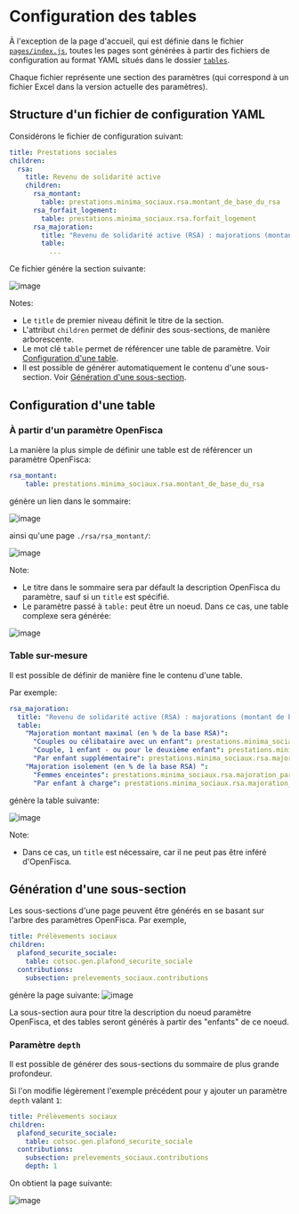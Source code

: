 # Configuration des tables

À l'exception de la page d'accueil, qui est définie dans le fichier [`pages/index.js`](./pages/index.js), toutes les pages sont générées à partir des fichiers de configuration au format YAML situés dans le dossier [`tables`](./tables/).

Chaque fichier représente une section des paramètres (qui correspond à un fichier Excel dans la version actuelle des paramètres).

## Structure d'un fichier de configuration YAML

Considérons le fichier de configuration suivant:

```YAML
title: Prestations sociales
children:
  rsa:
    title: Revenu de solidarité active
    children:
      rsa_montant:
        table: prestations.minima_sociaux.rsa.montant_de_base_du_rsa
      rsa_forfait_logement:
        table: prestations.minima_sociaux.rsa.forfait_logement
      rsa_majoration:
        title: "Revenu de solidarité active (RSA) : majorations (montant de base et revenus) et montant minimum versé"
        table:
          ...
```

Ce fichier génére la section suivante:

![image](https://user-images.githubusercontent.com/11834997/42471691-a9fe89ec-838c-11e8-922c-b6695d226bbd.png)

Notes:
- Le `title` de premier niveau définit le titre de la section.
- L'attribut `children` permet de définir des sous-sections, de manière arborescente.
- Le mot clé `table` permet de référencer une table de paramètre. Voir [Configuration d'une table](#configuration-dune-table).
- Il est possible de générer automatiquement le contenu d'une sous-section. Voir [Génération d'une sous-section](#génération-dune-sous-section).

## Configuration d'une table

### À partir d'un paramètre OpenFisca

La manière la plus simple de définir une table est de référencer un paramètre OpenFisca:

```yaml
rsa_montant:
    table: prestations.minima_sociaux.rsa.montant_de_base_du_rsa
```

génère un lien dans le sommaire:

![image](https://user-images.githubusercontent.com/11834997/42472337-ebc0b4f2-838e-11e8-8296-e9f49f9147a9.png)

ainsi qu'une page `./rsa/rsa_montant/`:

![image](https://user-images.githubusercontent.com/11834997/42472364-08ffb126-838f-11e8-89ce-b244561f3bd3.png)

Note:
- Le titre dans le sommaire sera par défault la description OpenFisca du paramètre, sauf si un `title` est spécifié.
- Le paramètre passé à `table:` peut être un noeud. Dans ce cas, une table complexe sera générée:

![image](https://user-images.githubusercontent.com/11834997/42472504-7bfea15a-838f-11e8-93eb-8519b990f662.png)

### Table sur-mesure

Il est possible de définir de manière fine le contenu d'une table. 

Par exemple:

```yaml
rsa_majoration:
  title: "Revenu de solidarité active (RSA) : majorations (montant de base et revenus) et montant minimum versé"
  table:
    "Majoration montant maximal (en % de la base RSA)":
      "Couples ou célibataire avec un enfant": prestations.minima_sociaux.rsa.majoration_rsa.taux_deuxieme_personne
      "Couple, 1 enfant - ou pour le deuxième enfant": prestations.minima_sociaux.rsa.majoration_rsa.taux_troisieme_personne
      "Par enfant supplémentaire": prestations.minima_sociaux.rsa.majoration_rsa.taux_personne_supp
    "Majoration isolement (en % de la base RSA) ":
      "Femmes enceintes": prestations.minima_sociaux.rsa.majoration_parent_isole.femmes_enceintes
      "Par enfant à charge": prestations.minima_sociaux.rsa.majoration_parent_isole.par_enfant_a_charge
```

génère la table suivante:

![image](https://user-images.githubusercontent.com/11834997/42472709-4b6a3b70-8390-11e8-80a4-928e45b31c65.png)

Note:
  - Dans ce cas, un `title` est nécessaire, car il ne peut pas être inféré d'OpenFisca.

## Génération d'une sous-section

Les sous-sections d'une page peuvent être générés en se basant sur l'arbre des paramètres OpenFisca. Par exemple, 

```YAML
title: Prélèvements sociaux
children:
  plafond_securite_sociale:
    table: cotsoc.gen.plafond_securite_sociale
  contributions:
    subsection: prelevements_sociaux.contributions
```

génère la page suivante:
![image](https://user-images.githubusercontent.com/11834997/42473348-67ad987a-8392-11e8-93db-3cae17d552e1.png)

La sous-section aura pour titre la description du noeud paramètre OpenFisca, et des tables seront générés à partir des "enfants" de ce noeud.

### Paramètre `depth`

Il est possible de générer des sous-sections du sommaire de plus grande profondeur. 

Si l'on modifie légèrement l'exemple précédent pour y ajouter un paramètre `depth` valant `1`:

```YAML
title: Prélèvements sociaux
children:
  plafond_securite_sociale:
    table: cotsoc.gen.plafond_securite_sociale
  contributions:
    subsection: prelevements_sociaux.contributions
    depth: 1
```

On obtient la page suivante:

![image](https://user-images.githubusercontent.com/11834997/42473662-3dd7d938-8393-11e8-890b-20134913f6d2.png)
